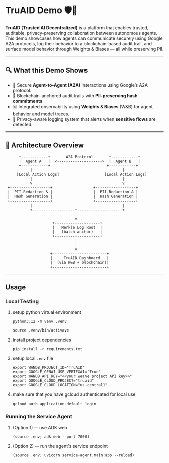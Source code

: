 # TruAID Demo 🛡️🤖

**TruAID (Trusted AI Decentralized)** is a platform that enables trusted, auditable, privacy-preserving collaboration between autonomous agents. This demo showcases how agents can communicate securely using Google A2A protocols, log their behavior to a blockchain-based audit trail, and surface model behavior through Weights & Biases — all while preserving PII.

---

## 🔍 What this Demo Shows

- 🤝 Secure **Agent-to-Agent (A2A)** interactions using Google’s A2A protocol.
- 🔗 Blockchain-anchored audit trails with **PII-preserving hash commitments**.
- 📊 Integrated observability using **Weights & Biases** (W&B) for agent behavior and model traces.
- 🚨 Privacy-aware logging system that alerts when **sensitive flows** are detected.

---

## 🧱 Architecture Overview
```
      +------------+       A2A Protocol       +------------+
      |  Agent A   |  <-------------------->  |  Agent B   |
      +------------+                         +------------+
           |                                        |
     [Local Action Logs]                    [Local Action Logs]
           |                                        |
           v                                        v
 +------------------+                  +------------------+
 |  PII-Redaction & |                  |  PII-Redaction & |
 |  Hash Generation |                  |  Hash Generation |
 +------------------+                  +------------------+
           |                                        |
           +-------------------+--------------------+
                               |
                               v
                     +--------------------+
                     |   Merkle Log Root  |
                     |   (batch anchor)   |
                     +--------------------+
                               |
                               |
                               v
                    +------------------------+
                    |     TruAID Dashboard   |
                    |  (via W&B + blockchain)|
                    +------------------------+
```
---

## Usage

### Local Testing

1.  setup python virtual environment
    ```
    python3.12 -m venv .venv
    ```
    ```
    source .venv/bin/activave
    ```

1.  install project dependencies
    ```
    pip install -r requirements.txt
    ```

1.  setup local `.env` file
    ```
    export WANDB_PROJECT_ID="TruAID"
    export GOOGLE_GENAI_USE_VERTEXAI="True"
    export WANDB_API_KEY="<<your weave project API key>>"
    export GOOGLE_CLOUD_PROJECT="truaid"
    export GOOGLE_CLOUD_LOCATION="us-central1"
    ```
1.  make sure that you have gcloud authenticated for local use
    ```
    gcloud auth application-default login
    ```

### Running the Service Agent
1.  (Option 1) -- use ADK web
    ```
    (source .env; adk web --port 7000)
    ```
1.  (Option 2) -- run the agent's service endpoint
    ```
    (source .env; uvicorn service-agent.main:app --reload)
    ```
